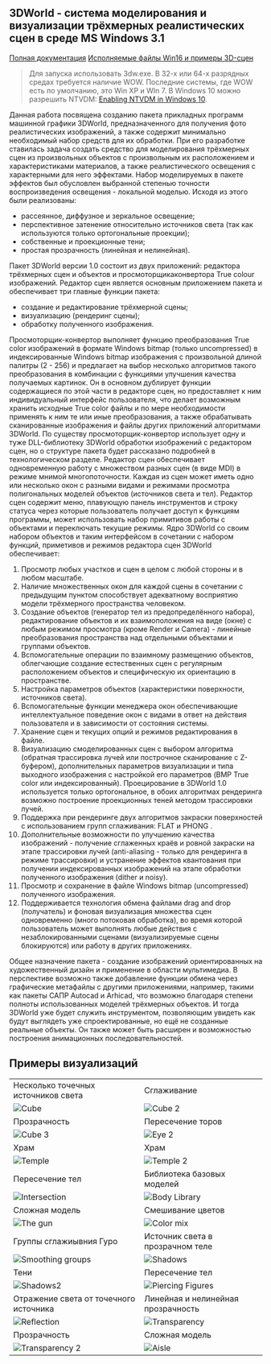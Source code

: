 ## 3DWorld - система моделирования и визуализации трёхмерных реалистических сцен в среде MS Windows 3.1

[Полная документация](./Doc/MP1.DOC)
[Исполняемые файлы Win16 и примеры 3D-сцен](./releases/download/Release1/3DW_exe.zip)
>Для запуска использовать 3dw.exe. В 32-х или 64-х разрядных средах требуется наличие WOW. Последние системы, где WOW есть по умолчанию, это Win XP и WIn 7. В Windows 10 можно разрешить NTVDM: [Enabling NTVDM in Windows 10](https://www.groovypost.com/howto/enable-16-bit-application-support-windows-10/).

Данная работа посвящена созданию пакета прикладных программ машинной графики 3DWorld, предназначенного для получения фото реалистических изображений, а также содержит минимально необходимый набор средств для их обработки.   При его разработке ставилась задача создать средство для моделирования трёхмерных сцен из произвольных объектов с произвольным их расположением и характеристиками материалов, а также реалистического освещения с характерными для него эффектами. Набор моделируемых в пакете эффектов был обусловлен выбранной степенью точности воспроизведения освещения - локальной моделью. Исходя из этого были реализованы:
* рассеянное, диффузное и зеркальное освещение;
* перспективное затенение относительно источников света (так как используются только ортогональные проекции);
* собственные и проекционные тени;
* простая прозрачность (линейная и нелинейная).

Пакет 3DWorld версии 1.0  состоит из двух приложений: редактора трёхмерных сцен и объектов и просмоторщикаконвертора True colour изображений. Редактор сцен является основным приложением пакета и обеспечивает три главные функции пакета:
* создание и редактирование трёхмерной сцены;
* визуализацию (рендеринг сцены);
* обработку полученного изображения.

Просмоторщик-конвертор выполняет функцию преобразования True color изображений в формате Windows bitmap (только uncompressed) в индексированные Windows bitmap изображения с произвольной длиной палитры (2 - 256) и предлагает на выбор несколько алгоритмов такого преобразования в комбинации с функциями улучшения качества получаемых картинок. Он в основном дублирует функции содержащиеся по этой части в редакторе сцен, но предоставляет к ним индивидуальный интерфейс пользователя, что делает возможным хранить исходные True color  файлы и по мере необходимости применять к ним те или иные преобразования, а также обрабатывать сканированные изображения и файлы других приложений алгоритмами 3DWorld.  По существу просмоторщик-конвертор использует одну и туже DLL-библиотеку 3DWorld обработки изображений с редактором сцен, но о структуре пакета будет рассказано подробней в технологическом разделе.
Редактор сцен обеспечивает одновременную работу с множеством разных сцен (в виде MDI) в режиме мнимой многопоточности. Каждая из сцен может иметь одно или несколько окон с разными видами и режимами просмотра полигональных моделей объектов (источников света и тел). Редактор сцен содержит меню, плавующую панель инструментов и строку статуса через которые пользователь получает доступ к функциям программы, может использовать набор примитивов работы с объектами и переключать текущие режимы. Ядро 3DWorld со своим набором объектов и таким интерфейсом в сочетании с набором функций, приметивов и режимов редактора сцен 3DWorld обеспечивает:
1. Просмотр любых участков и сцен в целом с любой стороны и в любом масштабе.
1. Наличие множественных окон для каждой сцены в сочетании с предыдущим пунктом способствует адекватному восприятию модели трёхмерного пространства человеком.
1. Создание объектов (генератор тел из предопределённого набора), редактирование объектов и их взаимоположения на виде (окне) с любым режимом просмотра (кроме Render и Camera) - линейные преобразования пространства над отдельными объектами и группами объектов.
1. Вспомогательные операции по взаимному размещению объектов, облегчающие создание естественных сцен с регулярным расположением объектов и специфическую их ориентацию в пространстве.
1. Настройка параметров объектов (характеристики поверхности, источников света).
1. Вспомогательные функции менеджера окон обеспечивающие интеллектуальное поведение окон с видами в ответ на действия пользователя и в зависимости от состояния системы.
1. Хранение сцен и текущих опций и режимов редактирования в файле.
1. Визуализацию смоделированных сцен с выбором алгоритма (обратная трассировка лучей или построчное сканирование с Z-буфером), дополнительных параметров визуализации и типа выходного изображения с настройкой его параметров (BMP True color или индексированный). Проецирование в 3DWorld 1.0 используется только ортогональное, в обоих алгоритмах рендеринга возможно построение проекционных теней методом трассировки лучей.
1. Поддержка при рендеринге двух алгоритмов закраски поверхностей с использованием групп сглаживания: FLAT  и PHONG .
1. Дополнительные возможности по улучшению качества изображений - получение сглаженных краёв и ровной закраски на этапе трассировки лучей (anti-aliasing - только для рендеринга в режиме трассировки) и устранение эффектов квантования при получении индексированных изображений на этапе обработки полученного изображения (dither и noisy).
1. Просмотр и сохранение в файле Windows bitmap  (uncompressed) полученного изображения.
1. Поддерживается технология обмена файлами drag and drop (получатель) и фоновая визуализация множества сцен одновременно (много потоковая обработка), во время которой пользователь может выполнять любые действия с незаблокированными сценами (визуализируемые сцены блокируются) или работу в других приложениях.

Общее назначение пакета - создание изображений ориентированных на художественный дизайн и применение в области мультимедиа. В перспективе возможно также добавление функции обмена через графические метафайлы с другими приложениями, например, такими как пакеты САПР Autocad и Arhicad, что возможно благодаря степени полноты использованных моделей трёхмерных объектов. И тогда 3DWorld уже будет служить инструментом, позволяющим увидеть как будут выглядеть уже спроектированные, но ещё не созданные реальные объекты. Он также может быть расширен и возможностью построения анимационных последовательностей.

## Примеры визуализаций
<table>
    <tr>
        <td>Несколько точечных источников света</td>
        <td>Сглаживание</td>
    </tr>
    <tr>
        <td><img src="./demo-img/CUB.png" title="Cube"/></td>
        <td><img src="./demo-img/CUB2.png" title="Cube 2"/></td>
    </tr>
    <tr>
        <td>Прозрачность</td>
        <td>Пересечение торов</td>
    </tr>
    <tr>
        <td><img src="./demo-img/CUB3.png" title="Cube 3"/></td>
        <td><img src="./demo-img/EYE2.png" title="Eye 2"/></td>
    </tr>
    <tr>
        <td>Храм</td>
        <td>Храм</td>
    </tr>
    <tr>
        <td><img src="./demo-img/H.png" title="Temple"/></td>
        <td><img src="./demo-img/H2.png" title="Temple 2"/></td>
    </tr>
    <tr>
        <td>Пересечение тел</td>
        <td>Библиотека базовых моделей</td>
    </tr>
    <tr>
        <td><img src="./demo-img/INT.png" title="Intersection"/></td>
        <td><img src="./demo-img/LIB.png" title="Body Library"/></td>
    </tr>
    <tr>
        <td>Сложная модель</td>
        <td>Смешивание цветов</td>
    </tr>
    <tr>
        <td><img src="./demo-img/PUSH_.png" title="The gun"/></td>
        <td><img src="./demo-img/RGB_.png" title="Color mix"/></td>
    </tr>
    <tr>
        <td>Группы сглажиывния Гуро</td>
        <td>Источник света в прозрачном теле</td>
    </tr>
    <tr>
        <td><img src="./demo-img/S2.png" title="Smoothing groups"/></td>
        <td><img src="./demo-img/SHADOW0.png" title="Shadows"/></td>
    </tr>
    <tr>
        <td>Тени</td>
        <td>Пересечение тел</td>
    </tr>
    <tr>
        <td><img src="./demo-img/SHADOW3.png" title="Shadows2"/></td>
        <td><img src="./demo-img/SHAR.png" title="Piercing Figures"/></td>
    </tr>
    <tr>
        <td>Отражение света от точечного источника</td>
        <td>Линейная и нелинейная прозрачность</td>
    </tr>
    <tr>
        <td><img src="./demo-img/T.png" title="Reflection"/></td>
        <td><img src="./demo-img/TRANSP.png" title="Transparency"/></td>
    </tr>
    <tr>
        <td>Прозрачность</td>
        <td>Сложная модель</td>
    </tr>
    <tr>
        <td><img src="./demo-img/TRANSP2.png" title="Transparency 2"/></td>
        <td><img src="./demo-img/TT2.png" title="Aisle"/></td>
    </tr>
</table>
